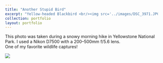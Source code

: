 ```yaml
---
title: "Another Stupid Bird"
excerpt: "Yellow-headed Blackbird <br/><img src='../images/DSC_3971.JPG'>"
collection: portfolio
layout: portfolio
---
```


This photo was taken during a snowy morning hike in Yellowstone National Park. I used a Nikon D7500 with a 200–500mm f/5.6 lens.  
One of my favorite wildlife captures!

<img src='{{ site.baseurl }}/images/DSC_3971.JPG'>